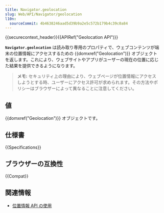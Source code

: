 ```yaml
---
title: Navigator.geolocation
slug: Web/API/Navigator/geolocation
l10n:
  sourceCommit: 4b4638246aad5d39b9a2e5c572b179b4c39c0a84
---
```


{{securecontext_header}}{{APIRef("Geolocation API")}}

**`Navigator.geolocation`** は読み取り専用のプロパティで、ウェブコンテンツが端末の位置情報にアクセスするための {{domxref("Geolocation")}} オブジェクトを返します。これにより、ウェブサイトやアプリがユーザーの現在の位置に応じた結果を提供できるようになります。

> **メモ:** セキュリティ上の理由により、ウェブページが位置情報にアクセスしようとする時、ユーザーにアクセス許可が求められます。その方法やポリシーはブラウザーによって異なることに注意してください。

## 値

{{domxref("Geolocation")}} オブジェクトです。

## 仕様書

{{Specifications}}

## ブラウザーの互換性

{{Compat}}

## 関連情報

- [位置情報 API の使用](/ja/docs/Web/API/Geolocation_API/Using_the_Geolocation_API)
